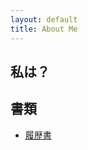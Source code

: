 ```yaml
---
layout: default
title: About Me
---
```


## 私は？

## 書類

- <a href="履歴書_蔡元涵.pdf" target="_blank">履歴書</a>